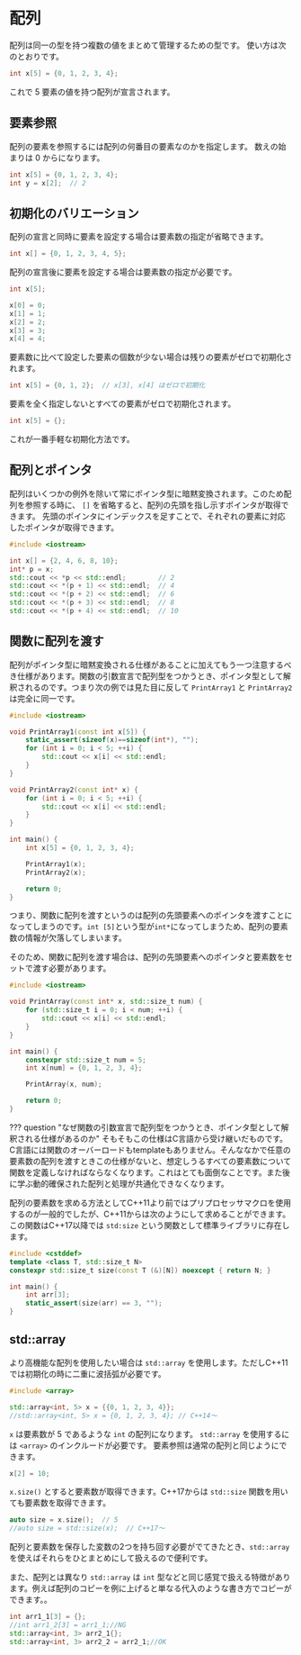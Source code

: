 # 配列

配列は同一の型を持つ複数の値をまとめて管理するための型です。
使い方は次のとおりです。

```cpp
int x[5] = {0, 1, 2, 3, 4};
```

これで 5 要素の値を持つ配列が宣言されます。

## 要素参照

配列の要素を参照するには配列の何番目の要素なのかを指定します。
数えの始まりは 0 からになります。

```cpp
int x[5] = {0, 1, 2, 3, 4};
int y = x[2];  // 2
```

## 初期化のバリエーション

配列の宣言と同時に要素を設定する場合は要素数の指定が省略できます。

```cpp
int x[] = {0, 1, 2, 3, 4, 5};
```

配列の宣言後に要素を設定する場合は要素数の指定が必要です。

```cpp
int x[5];

x[0] = 0;
x[1] = 1;
x[2] = 2;
x[3] = 3;
x[4] = 4;
```

要素数に比べて設定した要素の個数が少ない場合は残りの要素がゼロで初期化されます。

```cpp
int x[5] = {0, 1, 2};  // x[3], x[4] はゼロで初期化
```

要素を全く指定しないとすべての要素がゼロで初期化されます。

```cpp
int x[5] = {};
```

これが一番手軽な初期化方法です。

## 配列とポインタ

配列はいくつかの例外を除いて常にポインタ型に暗黙変換されます。このため配列を参照する時に、 `[]` を省略すると、配列の先頭を指し示すポインタが取得できます。
先頭のポインタにインデックスを足すことで、それぞれの要素に対応したポインタが取得できます。

```cpp
#include <iostream>

int x[] = {2, 4, 6, 8, 10};
int* p = x;
std::cout << *p << std::endl;        // 2
std::cout << *(p + 1) << std::endl;  // 4
std::cout << *(p + 2) << std::endl;  // 6
std::cout << *(p + 3) << std::endl;  // 8
std::cout << *(p + 4) << std::endl;  // 10
```

## 関数に配列を渡す

配列がポインタ型に暗黙変換される仕様があることに加えてもう一つ注意するべき仕様があります。関数の引数宣言で配列型をつかうとき、ポインタ型として解釈されるのです。つまり次の例では見た目に反して `PrintArray1` と `PrintArray2` は完全に同一です。

```cpp
#include <iostream>

void PrintArray1(const int x[5]) {
    static_assert(sizeof(x)==sizeof(int*), "");
    for (int i = 0; i < 5; ++i) {
        std::cout << x[i] << std::endl;
    }
}

void PrintArray2(const int* x) {
    for (int i = 0; i < 5; ++i) {
        std::cout << x[i] << std::endl;
    }
}

int main() {
    int x[5] = {0, 1, 2, 3, 4};

    PrintArray1(x);
    PrintArray2(x);

    return 0;
}
```

つまり、関数に配列を渡すというのは配列の先頭要素へのポインタを渡すことになってしまうのです。`int [5]`という型が`int*`になってしまうため、配列の要素数の情報が欠落してしまいます。

そのため、関数に配列を渡す場合は、配列の先頭要素へのポインタと要素数をセットで渡す必要があります。

```cpp
#include <iostream>

void PrintArray(const int* x, std::size_t num) {
    for (std::size_t i = 0; i < num; ++i) {
        std::cout << x[i] << std::endl;
    }
}

int main() {
    constexpr std::size_t num = 5;
    int x[num] = {0, 1, 2, 3, 4};

    PrintArray(x, num);

    return 0;
}
```

??? question "なぜ関数の引数宣言で配列型をつかうとき、ポインタ型として解釈される仕様があるのか"
    そもそもこの仕様はC言語から受け継いだものです。C言語には関数のオーバーロードもtemplateもありません。そんななかで任意の要素数の配列を渡すときこの仕様がないと、想定しうるすべての要素数について関数を定義しなければならなくなります。これはとても面倒なことです。また後に学ぶ動的確保された配列と処理が共通化できなくなります。
    
配列の要素数を求める方法としてC++11より前ではプリプロセッサマクロを使用するのが一般的でしたが、C++11からは次のようにして求めることができます。この関数はC++17以降では `std:size` という関数として標準ライブラリに存在します。

```cpp
#include <cstddef>
template <class T, std::size_t N>
constexpr std::size_t size(const T (&)[N]) noexcept { return N; }

int main() {
    int arr[3];
    static_assert(size(arr) == 3, "");
}
```

## std::array

より高機能な配列を使用したい場合は `std::array` を使用します。ただしC++11では初期化の時に二重に波括弧が必要です。

```cpp
#include <array>

std::array<int, 5> x = {{0, 1, 2, 3, 4}};
//std::array<int, 5> x = {0, 1, 2, 3, 4}; // C++14～
```

`x` は要素数が 5 であるような `int` の配列になります。
`std::array` を使用するには `<array>` のインクルードが必要です。
要素参照は通常の配列と同じようにできます。

```cpp
x[2] = 10;
```

`x.size()` とすると要素数が取得できます。C++17からは `std::size` 関数を用いても要素数を取得できます。

```cpp
auto size = x.size();  // 5
//auto size = std::size(x);  // C++17～
```

配列と要素数を保存した変数の2つを持ち回す必要がでてきたとき、`std::array` を使えばそれらをひとまとめにして扱えるので便利です。

また、配列とは異なり `std::array` は `int` 型などと同じ感覚で扱える特徴があります。例えば配列のコピーを例に上げると単なる代入のような書き方でコピーができます。。

```cpp
int arr1_1[3] = {};
//int arr1_2[3] = arr1_1;//NG
std::array<int, 3> arr2_1{};
std::array<int, 3> arr2_2 = arr2_1;//OK
```
